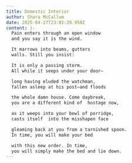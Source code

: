 ```yaml
---
title: Domestic Interior
author: Shara McCallum
date: 2025-04-27T23:02:29.958Z
content: |-
  Pain enters through an open window
  and you say it is the wind.

  It marrows into beams, gutters
  walls. Still you insist:

  It is only a passing storm.
  All while it seeps under your door—

  long having eluded the watchman,
  fallen asleep at his post—and floods

  the whole damn house. Come daybreak,
  you are a different kind of  hostage now,

  as it weeps into your bowl of porridge,
  casts itself  into the misshapen face

  gleaming back at you from a tarnished spoon.
  In time, you will make your bed

  with this new order. In time,
  you will simply make the bed and lie down.
---
```

